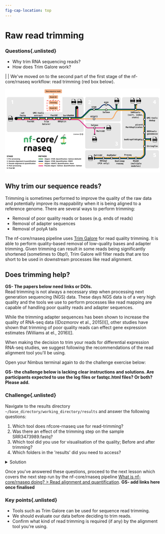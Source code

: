 ```yaml
---
fig-cap-location: top
---
```


# **Raw read trimming**

<div class="questions">

### **Questions**{.unlisted}
- Why trim RNA sequencing reads?
- How does Trim Galore work?
</div>  
|
|
We've moved on to the second part of the first stage of the nf-core/rnaseq workflow: read trimming (red box below). 

![](../fig/nfcore_stage1.2.png)

## **Why trim our sequence reads?**

Trimming is sometimes performed to improve the quality of the raw data and potentially improve its mappability when it is being aligned to a reference genome. There are several ways to perform trimming:
  - Removal of poor quality reads or bases (e.g. ends of reads)
  - Removal of adapter sequences
  - Removal of polyA tails

The nf-core/rnaseq pipeline uses [Trim Galore](bioinformatics.babraham.ac.uk/projects/trim_galore/) for read quality trimming. It is able to perform quality-based removal of low-quality bases and adapter trimming. Given trimming can result in some reads being significantly shortened (sometimes to 0bp!), Trim Galore will filter reads that are too short to be used in downstream processes like read alignment. 

## **Does trimming help?**
**GS- The papers below need links or DOIs.**  
Read trimming is not always a necessary step when processing next generation sequencing (NGS) data. These days NGS data is of a very high quality and the tools we use to perform processes like read mapping are capable of handling poor quality reads and adapter sequences. 

While the trimming adapter sequences has been shown to increase the quality of RNA-seq data ((Dozmorov et al., 2015))[], other studies have shown that trimming of poor quality reads can effect gene expression estimates (Williams at el., 2016)[]. 

When making the decision to trim your reads for differential expression RNA-seq studies, we suggest following the recommendations of the read alignment tool you'll be using. 

Open your Nimbus terminal again to do the challenge exercise below: 

**GS- the challenge below is lacking clear instructions and solutions. Are participants expected to use the log files or fastqc.html files? Or both? Please add.** 

<div class="challenge">

### **Challenge**{.unlisted}
Navigate to the results directory `~/base_directory/working_directory/results` and answer the following questions: 
1.  Which tool does nfcore-rnaseq use for read-trimming?
2. Was there an effect of the trimming step on the sample SRR3473989.fastq?
3. Which tool did you use for visualisation of the quality; Before and after trimming?
4. Which folders in the 'results' did you need to access? 

<details>
<summary>Solution</summary>

</details>
</div>  

Once you've answered these questions, proceed to the next lesson which covers the next step run by the nf-core/rnaseq pipeline [What is nf-core/rnaseq doing? > Read alignment and quantification](). **GS- add links here once finalised** 

<div class="keypoints">

### **Key points**{.unlisted}
- Tools such as Trim Galore can be used for sequence read trimming.
- We should evaluate our data before deciding to trim reads. 
- Confirm what kind of read trimming is required (if any) by the alignment tool you're using. 
</div>  



  

